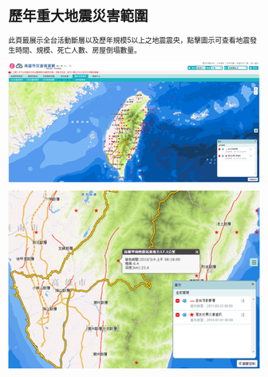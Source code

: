 # 歷年重大地震災害範圍

 此頁籤展示全台活動斷層以及歷年規模5以上之地震震央，點擊圖示可查看地震發生時間、規模、死亡人數、房屋倒塌數量。

![1568260492483](../assets/1568260492483.png)

![1568260496913](../assets/1568260496913.png)
